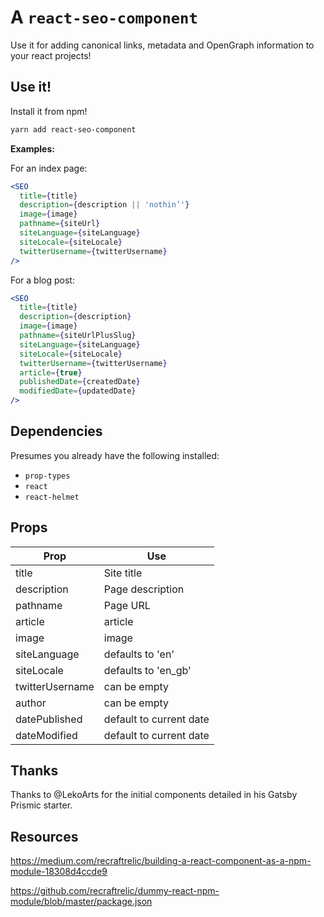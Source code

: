 # A `react-seo-component`

Use it for adding canonical links, metadata and OpenGraph information
to your react projects!

## Use it!

Install it from npm!

```bash
yarn add react-seo-component
```

**Examples:**

For an index page:

```jsx
<SEO
  title={title}
  description={description || 'nothin’'}
  image={image}
  pathname={siteUrl}
  siteLanguage={siteLanguage}
  siteLocale={siteLocale}
  twitterUsername={twitterUsername}
/>
```

For a blog post:

```jsx
<SEO
  title={title}
  description={description}
  image={image}
  pathname={siteUrlPlusSlug}
  siteLanguage={siteLanguage}
  siteLocale={siteLocale}
  twitterUsername={twitterUsername}
  article={true}
  publishedDate={createdDate}
  modifiedDate={updatedDate}
/>
```

## Dependencies

Presumes you already have the following installed:

- `prop-types`
- `react`
- `react-helmet`

## Props

| Prop            | Use                     |
| --------------- | ----------------------- |
| title           | Site title              |
| description     | Page description        |
| pathname        | Page URL                |
| article         | article                 |
| image           | image                   |
| siteLanguage    | defaults to 'en'        |
| siteLocale      | defaults to 'en_gb'     |
| twitterUsername | can be empty            |
| author          | can be empty            |
| datePublished   | default to current date |
| dateModified    | default to current date |

## Thanks

Thanks to @LekoArts for the initial components detailed in his Gatsby
Prismic starter.

## Resources

https://medium.com/recraftrelic/building-a-react-component-as-a-npm-module-18308d4ccde9

https://github.com/recraftrelic/dummy-react-npm-module/blob/master/package.json

```

```
